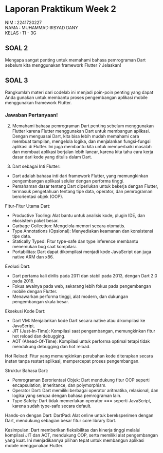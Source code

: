 # Laporan Praktikum Week 2

NIM : 2241720227 \
NAMA : MUHAMMAD IRSYAD DANY \
KELAS : TI - 3G

## SOAL 2

Mengapa sangat penting untuk memahami bahasa pemrograman Dart sebelum kita menggunakan framework Flutter ? Jelaskan!

## SOAL 3

Rangkumlah materi dari codelab ini menjadi poin-poin penting yang dapat Anda gunakan untuk membantu proses pengembangan aplikasi mobile menggunakan framework Flutter.

### Jawaban Pertanyaan!

2. Memahami bahasa pemrograman Dart penting sebelum menggunakan Flutter karena Flutter menggunakan Dart untuk membangun aplikasi. Dengan menguasai Dart, kita bisa lebih mudah memahami cara membuat tampilan, mengelola logika, dan menjalankan fungsi-fungsi aplikasi di Flutter. Ini juga membantu kita untuk memperbaiki masalah dan membuat aplikasi berjalan lebih lancar, karena kita tahu cara kerja dasar dari kode yang ditulis dalam Dart.

3. Dart sebagai Inti Flutter:

- Dart adalah bahasa inti dari framework Flutter, yang memungkinkan pengembangan aplikasi seluler dengan performa tinggi.
- Pemahaman dasar tentang Dart diperlukan untuk bekerja dengan Flutter, termasuk pengetahuan tentang tipe data, operator, dan pemrograman berorientasi objek (OOP).

Fitur-Fitur Utama Dart:

- Productive Tooling: Alat bantu untuk analisis kode, plugin IDE, dan ekosistem paket besar.
- Garbage Collection: Mengelola memori secara otomatis.
- Type Annotations (Opsional): Menyediakan keamanan dan konsistensi tipe data.
- Statically Typed: Fitur type-safe dan type inference membantu menemukan bug saat kompilasi.
- Portabilitas: Dart dapat dikompilasi menjadi kode JavaScript dan juga native ARM dan x86.

Evolusi Dart:

- Dart pertama kali dirilis pada 2011 dan stabil pada 2013, dengan Dart 2.0 pada 2018.
- Fokus awalnya pada web, sekarang lebih fokus pada pengembangan mobile dengan Flutter.
- Menawarkan performa tinggi, alat modern, dan dukungan pengembangan skala besar.

Eksekusi Kode Dart:

- Dart VM: Menjalankan kode Dart secara native atau dikompilasi ke JavaScript.
- JIT (Just-In-Time): Kompilasi saat pengembangan, memungkinkan fitur hot reload dan debugging.
- AOT (Ahead-Of-Time): Kompilasi untuk performa optimal tetapi tidak mendukung debugging dan hot reload.

Hot Reload:
Fitur yang memungkinkan perubahan kode diterapkan secara instan tanpa restart aplikasi, mempercepat proses pengembangan.

Struktur Bahasa Dart:

- Pemrograman Berorientasi Objek: Dart mendukung fitur OOP seperti encapsulation, inheritance, dan polymorphism.
- Operator Dart: Dart memiliki berbagai operator aritmatika, relasional, dan logika yang serupa dengan bahasa pemrograman lain.
- Type Safety: Dart tidak memerlukan operator === seperti JavaScript, karena sudah type-safe secara default.

Hands-on dengan Dart:
DartPad: Alat online untuk bereksperimen dengan Dart, mendukung sebagian besar fitur core library Dart.

Kesimpulan: Dart memberikan fleksibilitas dan kinerja tinggi melalui kompilasi JIT dan AOT, mendukung OOP, serta memiliki alat pengembangan yang kuat. Ini menjadikannya pilihan tepat untuk membangun aplikasi mobile menggunakan Flutter.
